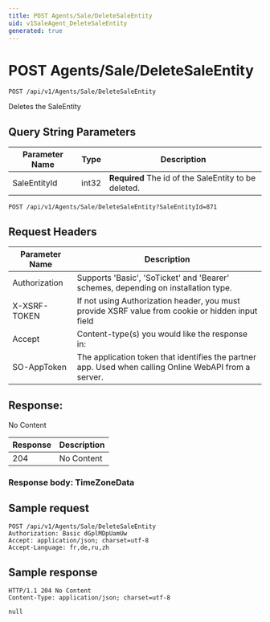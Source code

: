 ```yaml
---
title: POST Agents/Sale/DeleteSaleEntity
uid: v1SaleAgent_DeleteSaleEntity
generated: true
---
```


# POST Agents/Sale/DeleteSaleEntity

```http
POST /api/v1/Agents/Sale/DeleteSaleEntity
```

Deletes the SaleEntity







## Query String Parameters

| Parameter Name | Type |  Description |
|----------------|------|--------------|
| SaleEntityId | int32 | **Required** The id of the SaleEntity to be deleted. |

```http
POST /api/v1/Agents/Sale/DeleteSaleEntity?SaleEntityId=871
```


## Request Headers

| Parameter Name | Description |
|----------------|-------------|
| Authorization  | Supports 'Basic', 'SoTicket' and 'Bearer' schemes, depending on installation type. |
| X-XSRF-TOKEN   | If not using Authorization header, you must provide XSRF value from cookie or hidden input field |
| Accept         | Content-type(s) you would like the response in:  |
| SO-AppToken | The application token that identifies the partner app. Used when calling Online WebAPI from a server. |


## Response:

No Content

| Response | Description |
|----------------|-------------|
| 204 | No Content |

### Response body: TimeZoneData


## Sample request

```http!
POST /api/v1/Agents/Sale/DeleteSaleEntity
Authorization: Basic dGplMDpUamUw
Accept: application/json; charset=utf-8
Accept-Language: fr,de,ru,zh
```

## Sample response

```http_
HTTP/1.1 204 No Content
Content-Type: application/json; charset=utf-8

null
```